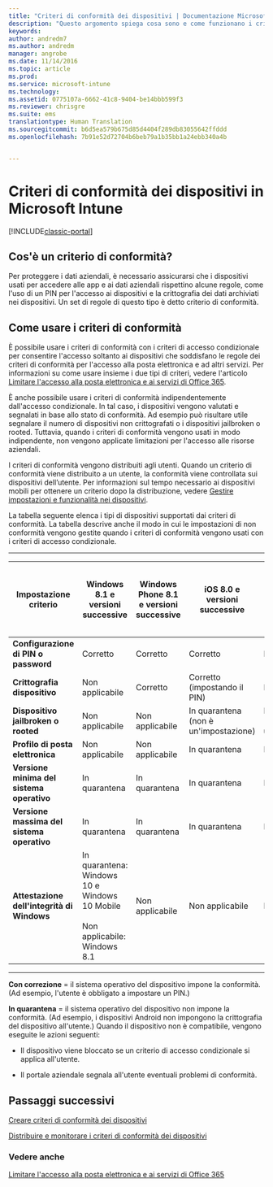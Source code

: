 ```yaml
---
title: "Criteri di conformità dei dispositivi | Documentazione Microsoft"
description: "Questo argomento spiega cosa sono e come funzionano i criteri di conformità del dispositivo."
keywords: 
author: andredm7
ms.author: andredm
manager: angrobe
ms.date: 11/14/2016
ms.topic: article
ms.prod: 
ms.service: microsoft-intune
ms.technology: 
ms.assetid: 0775107a-6662-41c8-9404-be14bbb599f3
ms.reviewer: chrisgre
ms.suite: ems
translationtype: Human Translation
ms.sourcegitcommit: b6d5ea579b675d85d4404f289db83055642ffddd
ms.openlocfilehash: 7b91e52d72704b6beb79a1b35bb1a24ebb340a4b


---
```


# <a name="device-compliance-policies-in-microsoft-intune"></a>Criteri di conformità dei dispositivi in Microsoft Intune

[!INCLUDE[classic-portal](../includes/classic-portal.md)]

## <a name="what-is-a-compliance-policy"></a>Cos'è un criterio di conformità?
Per proteggere i dati aziendali, è necessario assicurarsi che i dispositivi usati per accedere alle app e ai dati aziendali rispettino alcune regole, come l'uso di un PIN per l'accesso ai dispositivi e la crittografia dei dati archiviati nei dispositivi. Un set di regole di questo tipo è detto criterio di conformità.

## <a name="how-should-i-use-compliance-policies"></a>Come usare i criteri di conformità
È possibile usare i criteri di conformità con i criteri di accesso condizionale per consentire l'accesso soltanto ai dispositivi che soddisfano le regole dei criteri di conformità per l'accesso alla posta elettronica e ad altri servizi. Per informazioni su come usare insieme i due tipi di criteri, vedere l'articolo [Limitare l'accesso alla posta elettronica e ai servizi di Office 365](restrict-access-to-email-and-o365-services-with-microsoft-intune.md).

È anche possibile usare i criteri di conformità indipendentemente dall'accesso condizionale. In tal caso, i dispositivi vengono valutati e segnalati in base allo stato di conformità. Ad esempio può risultare utile segnalare il numero di dispositivi non crittografati o i dispositivi jailbroken o rooted. Tuttavia, quando i criteri di conformità vengono usati in modo indipendente, non vengono applicate limitazioni per l'accesso alle risorse aziendali.

I criteri di conformità vengono distribuiti agli utenti. Quando un criterio di conformità viene distribuito a un utente, la conformità viene controllata sui dispositivi dell’utente.
Per informazioni sul tempo necessario ai dispositivi mobili per ottenere un criterio dopo la distribuzione, vedere [Gestire impostazioni e funzionalità nei dispositivi](https://docs.microsoft.com/en-us/intune/deploy-use/manage-settings-and-features-on-your-devices-with-microsoft-intune-policies#frequently-asked-questions-about-intune-policies).

La tabella seguente elenca i tipi di dispositivi supportati dai criteri di conformità. La tabella descrive anche il modo in cui le impostazioni di non conformità vengono gestite quando i criteri di conformità vengono usati con i criteri di accesso condizionale.

-----------------------------

|Impostazione criterio| Windows 8.1 e versioni successive| Windows Phone 8.1 e versioni successive| iOS 8.0 e versioni successive|Android 4.0 e versioni successive<br/>Samsung KNOX Standard 4.0 e versioni successive|
|-----|----|----|----|----|
|**Configurazione di PIN o password** |Corretto|Corretto|Corretto|In quarantena|
|**Crittografia dispositivo**|Non applicabile|Corretto|Corretto (impostando il PIN)|In quarantena|
|**Dispositivo jailbroken o rooted**|Non applicabile|Non applicabile|In quarantena (non è un'impostazione)|In quarantena (non è un'impostazione)|
|**Profilo di posta elettronica**|Non applicabile|Non applicabile|In quarantena|Non applicabile|
|**Versione minima del sistema operativo**|In quarantena|In quarantena|In quarantena|In quarantena|
|**Versione massima del sistema operativo**|In quarantena|In quarantena|In quarantena|In quarantena|
|**Attestazione dell'integrità di Windows**|In quarantena: Windows 10 e Windows 10 Mobile<br /><br />Non applicabile: Windows 8.1|Non applicabile|Non applicabile|Non applicabile|

------------------------------

**Con correzione** = il sistema operativo del dispositivo impone la conformità. (Ad esempio, l'utente è obbligato a impostare un PIN.)

**In quarantena** = il sistema operativo del dispositivo non impone la conformità. (Ad esempio, i dispositivi Android non impongono la crittografia del dispositivo all'utente.) Quando il dispositivo non è compatibile, vengono eseguite le azioni seguenti:

-   Il dispositivo viene bloccato se un criterio di accesso condizionale si applica all'utente.

-   Il portale aziendale segnala all'utente eventuali problemi di conformità.

## <a name="next-steps"></a>Passaggi successivi
[Creare criteri di conformità dei dispositivi](create-a-device-compliance-policy-in-microsoft-intune.md)

[Distribuire e monitorare i criteri di conformità dei dispositivi](deploy-and-monitor-a-device-compliance-policy-in-microsoft-intune.md)

### <a name="see-also"></a>Vedere anche
[Limitare l'accesso alla posta elettronica e ai servizi di Office 365](restrict-access-to-email-and-o365-services-with-microsoft-intune.md)



<!--HONumber=Dec16_HO2-->


